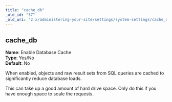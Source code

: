 ```yaml
---
title: "cache_db"
_old_id: "37"
_old_uri: "2.x/administering-your-site/settings/system-settings/cache_db"
---
```


cache\_db
---------

**Name**: Enable Database Cache   
**Type**: Yes/No   
**Default**: No

When enabled, objects and raw result sets from SQL queries are cached to significantly reduce database loads.

<div class="note">This can take up a good amount of hard drive space. Only do this if you have enough space to scale the requests.</div>
